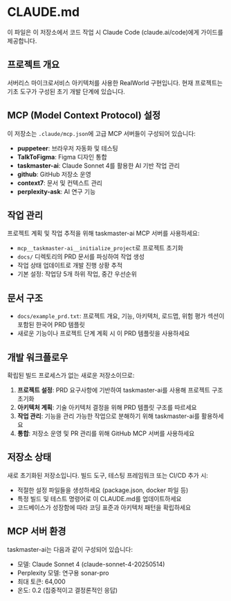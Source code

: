 # CLAUDE.md

이 파일은 이 저장소에서 코드 작업 시 Claude Code (claude.ai/code)에게 가이드를 제공합니다.

## 프로젝트 개요

서버리스 마이크로서비스 아키텍처를 사용한 RealWorld 구현입니다. 현재 프로젝트는 기초 도구가 구성된 초기 개발 단계에 있습니다.

## MCP (Model Context Protocol) 설정

이 저장소는 `.claude/mcp.json`에 고급 MCP 서버들이 구성되어 있습니다:

- **puppeteer**: 브라우저 자동화 및 테스팅
- **TalkToFigma**: Figma 디자인 통합
- **taskmaster-ai**: Claude Sonnet 4를 활용한 AI 기반 작업 관리
- **github**: GitHub 저장소 운영
- **context7**: 문서 및 컨텍스트 관리
- **perplexity-ask**: AI 연구 기능

## 작업 관리

프로젝트 계획 및 작업 추적을 위해 taskmaster-ai MCP 서버를 사용하세요:
- `mcp__taskmaster-ai__initialize_project`로 프로젝트 초기화
- `docs/` 디렉토리의 PRD 문서를 파싱하여 작업 생성
- 작업 상태 업데이트로 개발 진행 상황 추적
- 기본 설정: 작업당 5개 하위 작업, 중간 우선순위

## 문서 구조

- `docs/example_prd.txt`: 프로젝트 개요, 기능, 아키텍처, 로드맵, 위험 평가 섹션이 포함된 한국어 PRD 템플릿
- 새로운 기능이나 프로젝트 단계 계획 시 이 PRD 템플릿을 사용하세요

## 개발 워크플로우

확립된 빌드 프로세스가 없는 새로운 저장소이므로:

1. **프로젝트 설정**: PRD 요구사항에 기반하여 taskmaster-ai를 사용해 프로젝트 구조 초기화
2. **아키텍처 계획**: 기술 아키텍처 결정을 위해 PRD 템플릿 구조를 따르세요
3. **작업 관리**: 기능을 관리 가능한 작업으로 분해하기 위해 taskmaster-ai를 활용하세요
4. **통합**: 저장소 운영 및 PR 관리를 위해 GitHub MCP 서버를 사용하세요

## 저장소 상태

새로 초기화된 저장소입니다. 빌드 도구, 테스팅 프레임워크 또는 CI/CD 추가 시:
- 적절한 설정 파일들을 생성하세요 (package.json, docker 파일 등)
- 특정 빌드 및 테스트 명령어로 이 CLAUDE.md를 업데이트하세요
- 코드베이스가 성장함에 따라 코딩 표준과 아키텍처 패턴을 확립하세요

## MCP 서버 환경

taskmaster-ai는 다음과 같이 구성되어 있습니다:
- 모델: Claude Sonnet 4 (claude-sonnet-4-20250514)
- Perplexity 모델: 연구용 sonar-pro
- 최대 토큰: 64,000
- 온도: 0.2 (집중적이고 결정론적인 응답)